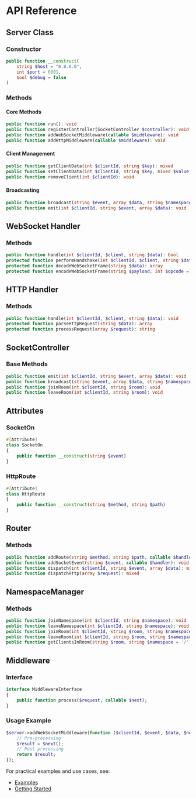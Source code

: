 # API Reference

## Server Class

### Constructor

```php
public function __construct(
    string $host = "0.0.0.0",
    int $port = 6001,
    bool $debug = false
)
```

### Methods

#### Core Methods

```php
public function run(): void
public function registerController(SocketController $controller): void
public function addWebSocketMiddleware(callable $middleware): void
public function addHttpMiddleware(callable $middleware): void
```

#### Client Management

```php
public function getClientData(int $clientId, string $key): mixed
public function setClientData(int $clientId, string $key, mixed $value): void
public function removeClient(int $clientId): void
```

#### Broadcasting

```php
public function broadcast(string $event, array $data, string $namespace = '/', ?string $room = null): void
public function emit(int $clientId, string $event, array $data): void
```

## WebSocket Handler

### Methods

```php
public function handle(int $clientId, $client, string $data): bool
protected function performHandshake(int $clientId, $client, string $data): bool
protected function decodeWebSocketFrame(string $data): array
protected function encodeWebSocketFrame(string $payload, int $opcode = 1): string
```

## HTTP Handler

### Methods

```php
public function handle(int $clientId, $client, string $data): void
protected function parseHttpRequest(string $data): array
protected function processRequest(array $request): string
```

## SocketController

### Base Methods

```php
public function emit(int $clientId, string $event, array $data): void
public function broadcast(string $event, array $data, string $namespace = '/', ?string $room = null): void
public function joinRoom(int $clientId, string $room): void
public function leaveRoom(int $clientId, string $room): void
```

## Attributes

### SocketOn

```php
#[Attribute]
class SocketOn
{
    public function __construct(string $event)
}
```

### HttpRoute

```php
#[Attribute]
class HttpRoute
{
    public function __construct(string $method, string $path)
}
```

## Router

### Methods

```php
public function addRoute(string $method, string $path, callable $handler): void
public function addSocketEvent(string $event, callable $handler): void
public function dispatch(int $clientId, string $event, array $data): mixed
public function dispatchHttp(array $request): mixed
```

## NamespaceManager

### Methods

```php
public function joinNamespace(int $clientId, string $namespace): void
public function leaveNamespace(int $clientId, string $namespace): void
public function joinRoom(int $clientId, string $room, string $namespace = '/'): void
public function leaveRoom(int $clientId, string $room, string $namespace = '/'): void
public function getClientsInRoom(string $room, string $namespace = '/'): array
```

## Middleware

### Interface

```php
interface MiddlewareInterface
{
    public function process($request, callable $next);
}
```

### Usage Example

```php
$server->addWebSocketMiddleware(function ($clientId, $event, $data, $next) {
    // Pre-processing
    $result = $next();
    // Post-processing
    return $result;
});
```

For practical examples and use cases, see:
- [Examples](./examples.md)
- [Getting Started](./getting-started.md)
